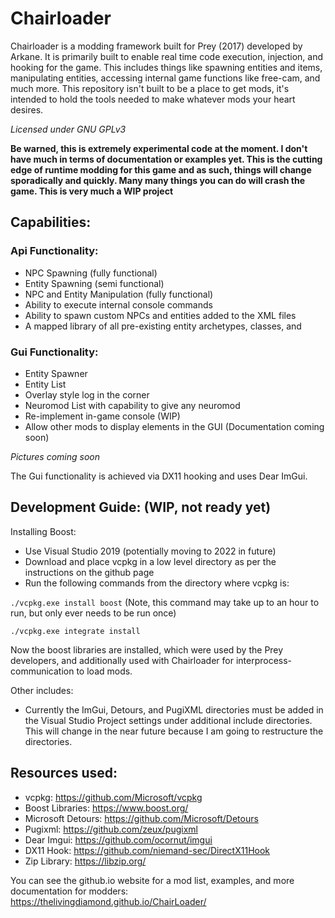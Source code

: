 # Chairloader
Chairloader is a modding framework built for Prey (2017) developed by Arkane. It is primarily built to enable real time code execution, injection, and hooking for the game. This includes things like spawning entities and items, manipulating entities, accessing internal game functions like free-cam, and much more. This repository isn't built to be a place to get mods, it's intended to hold the tools needed to make whatever mods your heart desires. 

*Licensed under GNU GPLv3*

**Be warned, this is extremely experimental code at the moment. I don't have much in terms of documentation or examples yet. This is the cutting edge of runtime modding for this game and as such, things will change sporadically and quickly. Many many things you can do will crash the game. This is very much a WIP project**

## Capabilities:
### Api Functionality:
- NPC Spawning (fully functional)
- Entity Spawning (semi functional)
- NPC and Entity Manipulation (fully functional)
- Ability to execute internal console commands
- Ability to spawn custom NPCs and entities added to the XML files
- A mapped library of all pre-existing entity archetypes, classes, and 

### Gui Functionality:
- Entity Spawner
- Entity List
- Overlay style log in the corner
- Neuromod List with capability to give any neuromod
- Re-implement in-game console (WIP)
- Allow other mods to display elements in the GUI (Documentation coming soon)

*Pictures coming soon*

The Gui functionality is achieved via DX11 hooking and uses Dear ImGui.

## Development Guide: (WIP, not ready yet)
Installing Boost:
- Use Visual Studio 2019 (potentially moving to 2022 in future)
- Download and place vcpkg in a low level directory as per the instructions on the github page
- Run the following commands from the directory where vcpkg is:

`./vcpkg.exe install boost` (Note, this command may take up to an hour to run, but only ever needs to be run once)

`./vcpkg.exe integrate install` 

Now the boost libraries are installed, which were used by the Prey developers, and additionally used with Chairloader for interprocess-communication to load mods. 

Other includes:
- Currently the ImGui, Detours, and PugiXML directories must be added in the Visual Studio Project settings under additional include directories. This will change in the near future because I am going to restructure the directories.

## Resources used:
- vcpkg: https://github.com/Microsoft/vcpkg
- Boost Libraries: https://www.boost.org/
- Microsoft Detours: https://github.com/Microsoft/Detours
- Pugixml: https://github.com/zeux/pugixml
- Dear Imgui: https://github.com/ocornut/imgui
- DX11 Hook: https://github.com/niemand-sec/DirectX11Hook
- Zip Library: https://libzip.org/

You can see the github.io website for a mod list, examples, and more documentation for modders:
https://thelivingdiamond.github.io/ChairLoader/
